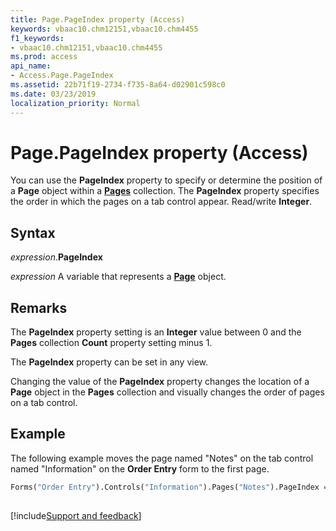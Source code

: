 ```yaml
---
title: Page.PageIndex property (Access)
keywords: vbaac10.chm12151,vbaac10.chm4455
f1_keywords:
- vbaac10.chm12151,vbaac10.chm4455
ms.prod: access
api_name:
- Access.Page.PageIndex
ms.assetid: 22b71f19-2734-f735-8a64-d02901c598c0
ms.date: 03/23/2019
localization_priority: Normal
---
```



# Page.PageIndex property (Access)

You can use the **PageIndex** property to specify or determine the position of a **Page** object within a **[Pages](Access.Pages.md)** collection. The **PageIndex** property specifies the order in which the pages on a tab control appear. Read/write **Integer**.


## Syntax

_expression_.**PageIndex**

_expression_ A variable that represents a **[Page](Access.Page.md)** object.


## Remarks

The **PageIndex** property setting is an **Integer** value between 0 and the **Pages** collection **Count** property setting minus 1.

The **PageIndex** property can be set in any view.

Changing the value of the **PageIndex** property changes the location of a **Page** object in the **Pages** collection and visually changes the order of pages on a tab control.


## Example

The following example moves the page named "Notes" on the tab control named "Information" on the **Order Entry** form to the first page.

```vb
Forms("Order Entry").Controls("Information").Pages("Notes").PageIndex = 0 
 
```




[!include[Support and feedback](~/includes/feedback-boilerplate.md)]